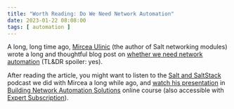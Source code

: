 ```yaml
---
title: "Worth Reading: Do We Need Network Automation"
date: 2023-01-22 08:08:00
tags: [ automation ]
---
```

A long, long time ago, [Mircea Ulinic](https://www.ipspace.net/Author:Mircea_Ulinic) (the author of Salt networking modules) wrote a long and thoughtful blog post on [whether we need network automation](https://mirceaulinic.net/2019-01-09-do-we-need-network-automation/) (TL&DR spoiler: yes).

After reading the article, you might want to listen to the [Salt and SaltStack](/2017/04/salt-and-saltstack-on-software-gone-wild.html) podcast we did with Mircea a long while ago, and [watch his presentation](https://my.ipspace.net/bin/list?id=NetAutSol&module=8#M8S2) in [Building Network Automation Solutions](https://www.ipspace.net/Building_Network_Automation_Solutions) online course (also accessible with [Expert Subscription](https://www.ipspace.net/Subscription/Individual)).
